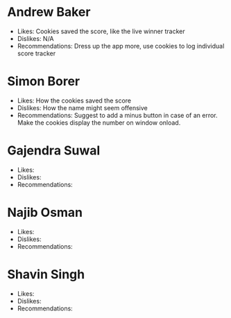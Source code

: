 # Andrew Baker
 - Likes: Cookies saved the score, like the live winner tracker
 - Dislikes: N/A
 - Recommendations: Dress up the app more, use cookies to log individual score tracker

# Simon Borer
 - Likes: How the cookies saved the score 
 - Dislikes: How the name might seem offensive
 - Recommendations: Suggest to add a minus button in case of an error. Make the cookies display the number on window onload.

# Gajendra Suwal
 - Likes:
 - Dislikes:
 - Recommendations:

# Najib Osman
 - Likes:
 - Dislikes:
 - Recommendations:

# Shavin Singh
 - Likes:
 - Dislikes:
 - Recommendations:
